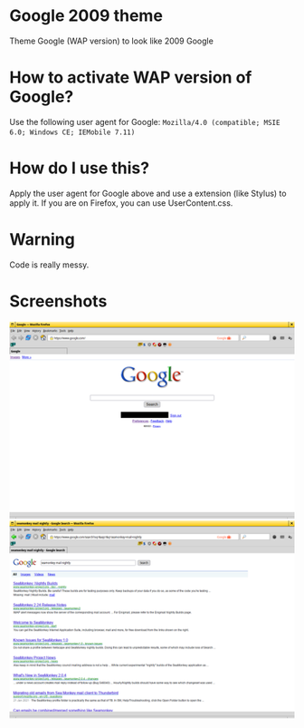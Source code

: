 # Google 2009 theme
Theme Google (WAP version) to look like 2009 Google

# How to activate WAP version of Google?
Use the following user agent for Google: ```Mozilla/4.0 (compatible; MSIE 6.0; Windows CE; IEMobile 7.11)```

# How do I use this?
Apply the user agent for Google above and use a extension (like Stylus) to apply it. If you are on Firefox, you can use UserContent.css.

# Warning
Code is really messy.

# Screenshots
![Homepage](2022-12-11-013308_1234x854_scrot.png "Homepage")
![Search page](2022-12-11-013511_1234x854_scrot.png "Search page")
